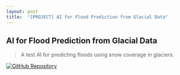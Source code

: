 ```yaml
---
layout: post
title:  "[PROJECT] AI for Flood Prediction from Glacial Data"
---
```


## **AI for Flood Prediction from Glacial Data**
> A test AI for predicting floods using snow coverage in glaciers.

[![GitHub Repository](https://img.shields.io/badge/GitHub_Repository-black?style=for-the-badge&logo=github&color=FFFFFF&logoColor=000000)](https://github.com/Uralstech/AI-Flood-Prediction-From-Glacial-Data)